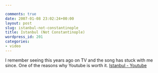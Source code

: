 ```yaml
---

comments: true
date: 2007-01-08 23:02:24+00:00
layout: post
slug: istanbul-not-constantinople
title: Istanbul (Not Constantinople)
wordpress_id: 201
categories:
- video
---
```


I remember seeing this years ago on TV and the song has stuck with me since. One of the reasons why Youtube is worth it.
[Istanbul - Youtube](http://www.youtube.com/watch?v=K6NKejxMVMk&eurl=)




`
`
